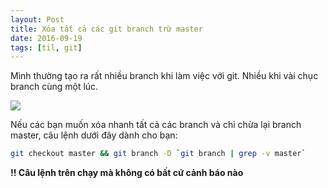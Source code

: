 ```yaml
---
layout: Post
title: Xóa tất cả các git branch trừ master
date: 2016-09-19
tags: [til, git]
---
```


Mình thường tạo ra rất nhiều branch khi làm việc với git. Nhiều khi vài chục
branch cùng một lúc.

![](git-branch-mess.jpg)

Nếu các bạn muốn xóa nhanh tất cả các branch và chỉ chừa lại branch master,
câu lệnh dưới đây dành cho bạn:

```sh
git checkout master && git branch -D `git branch | grep -v master`
```

**!! Câu lệnh trên chạy mà không có bất cứ cảnh báo nào**
